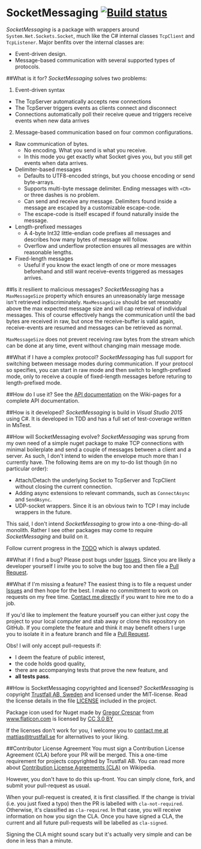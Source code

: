 # SocketMessaging [![Build status](https://ci.appveyor.com/api/projects/status/0njuuy7yipkusi18/branch/master?svg=true)](https://ci.appveyor.com/project/aquamoth/socketmessaging/branch/master)
*SocketMessaging* is a package with wrappers around `System.Net.Sockets.Socket`, much like the C# internal classes `TcpClient` and `TcpListener`.
Major benfits over the internal classes are:
* Event-driven design.
* Message-based communication with several supported types of protocols.


##What is it for?
*SocketMessaging* solves two problems:

1. Event-driven syntax
  * The TcpServer automatically accepts new connections
  * The TcpServer triggers events as clients connect and disconnect
  * Connections automatically poll their receive queue and triggers receive events when new data arrives

2. Message-based communication based on four common configurations.
  * Raw communication of bytes. 
    * No encoding. What you send is what you receive.
    * In this mode you get exactly what Socket gives you, but you still get events when data arrives.
  * Delimiter-based messages
    * Defaults to UTF8-encoded strings, but you choose encoding or send byte-arrays.
    * Supports multi-byte message delimiter. Ending messages with `<CR>` or three dashes is no problem.
    * Can send and receive any message. Delimiters found inside a message are escaped by a customizable escape-code. 
    * The escape-code is itself escaped if found naturally inside the message.
  * Length-prefixed messages
    * A 4-byte Int32 little-endian code prefixes all messages and describes how many bytes of message will follow.
    * Overflow and underflow protection ensures all messages are within reasonable lengths.
  * Fixed-length messages
    * Useful if you know the exact length of one or more messages beforehand and still want receive-events triggered as messages arrives.

	
##Is it resilient to malicious messages?
*SocketMessaging* has a `MaxMessageSize` property which ensures an unreasonably large message isn't retrieved indiscriminately.
`MaxMessageSize` should be set resonably above the max expected message size and will cap retrieval of individual messages.
This of course effectively hangs the communication until the bad bytes are received in raw, but once the receive-buffer is valid again,
receive-events are resumed and messages can be retrieved as normal.

`MaxMessageSize` does not prevent receiving raw bytes from the stream which can be done at any time, event without changing main message mode.

	
##What if I have a complex protocol?
*SocketMessaging* has full support for switching between message modes during communication. 
If your protocol so specifies, you can start in raw mode and then switch to length-prefixed mode, 
only to receive a couple of fixed-length messages before returing to length-prefixed mode.
	

##How do I use it?
See the [API documentation](https://github.com/aquamoth/SocketMessaging/wiki/API-documentation) on the Wiki-pages for a complete API documentation.


##How is it developed?
*SocketMessaging* is build in *Visual Studio 2015* using C#. 
It is developed in TDD and has a full set of test-coverage written in MsTest.


##How will SocketMessaging evolve?
*SocketMessaging* was sprung from my own need of a simple nuget package to make TCP connections with minimal boilerplate 
and send a couple of messages between a client and a server. As such, I don't intend to widen the envelope much more 
than I currently have. The following items are on my to-do list though (in no particular order):

* Attach/Detach the underlying Socket to TcpServer and TcpClient without closing the current connection.
* Adding async extensions to relevant commands, such as `ConnectAsync` and `SendAsync`.
* UDP-socket wrappers. Since it is an obvious twin to TCP I may include wrappers in the future.

This said, I don't intend *SocketMessaging* to grow into a one-thing-do-all monolith. 
Rather I see other packages may come to require *SocketMessaging* and build on it.

Follow current progress in the [TODO](https://github.com/aquamoth/SocketMessaging/blob/master/TODO.txt) which is always updated.


##What if I find a bug?
Please post bugs under [Issues](https://github.com/aquamoth/SocketMessaging/issues). 
Since you are likely a developer yourself I invite you to solve the bug too and then file a [Pull Request](https://github.com/aquamoth/SocketMessaging/pulls).


##What if I'm missing a feature?
The easiest thing is to file a request under [Issues](https://github.com/aquamoth/SocketMessaging/issues) and then hope for the best.
I make no committment to work on requests on my free time. [Contact me directly](mailto:mattias@trustfall.se) if you want to hire me to do a job.

If you'd like to implement the feature yourself you can either just copy the project to your local computer and stab away or clone this repository on GitHub.
If you complete the feature and think it may benefit others I urge you to isolate it in a feature branch and file a [Pull Request](https://github.com/aquamoth/SocketMessaging/pulls).

Obs! I will only accept pull-requests if:
* I deem the feature of public interest, 
* the code holds good quality, 
* there are accompanying tests that prove the new feature, and 
* **all tests pass**.


##How is SocketMessaging copyrighted and licensed?
*SocketMessaging* is copyright [Trustfall AB, Sweden](http://www.trustfall.se) and licensed under the MIT-license. 
Read the license details in the file [LICENSE](https://github.com/aquamoth/SocketMessaging/blob/master/LICENSE) included in the project.

Package icon used for Nuget made by <a href="http://www.flaticon.com/authors/gregor-cresnar" title="Gregor Cresnar">Gregor Cresnar</a> 
from <a href="http://www.flaticon.com" title="Flaticon">www.flaticon.com</a> 
is licensed by <a href="http://creativecommons.org/licenses/by/3.0/" title="Creative Commons BY 3.0" target="_blank">CC 3.0 BY</a>

If the licenses don't work for you, I welcome you to [contact me at mattias@trustfall.se](mailto:mattias@trustfall.se) for alternatives to your liking.


##Contributor License Agreement
You must sign a Contribution License Agreement (CLA) before your PR will be merged. This a one-time requirement for projects copyrighted by Trustfall AB. You can read more about [Contribution License Agreements (CLA)](https://en.wikipedia.org/wiki/Contributor_License_Agreement) on Wikipedia.

However, you don't have to do this up-front. You can simply clone, fork, and submit your pull-request as usual.

When your pull-request is created, it is first classified. If the change is trivial (i.e. you just fixed a typo) then the PR is labelled with `cla-not-required`. Otherwise, it's classified as `cla-required`. In that case, you will receive information on how you sign the CLA. Once you have signed a CLA, the current and all future pull-requests will be labelled as `cla-signed`.

Signing the CLA might sound scary but it's actually very simple and can be done in less than a minute.

